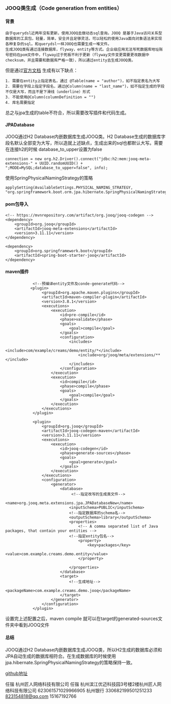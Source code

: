 ### JOOQ类生成（Code generation from entities）

#### 背景

    由于querydsl近两年没有更新，使用JOOQ去做动态sql查询。JOOQ 是基于Java访问关系型数据库的工具包，轻量，简单，安全并且足够灵活，可以轻松的使用Java面向对象语法来实现各种复杂的sql。和querydsl一样JOOQ也需要生成一堆文件。
    生成JOOQ类有通过连接数据库，flyway，entity等方式。企业级应用无法写死数据库地址账号密码在pom文件中，flyway过于死板不利于更新（flyway文件变更需要更改数据中checksum，并且需要和数据库严格一致），所以通过entity去生成JOOQ类。

但是通过[官方文档](https://www.jooq.org/doc/latest/manual/code-generation/codegen-jpa/) 生成有以下缺点：
    
    1. 需要在entity上指定表名，通过 @Table(name = "author")，如不指定表名为大写
    2. 需要在字段上指定字段名，通过@Column(name = "last_name")，如不指定生成的字段不仅是大写，而且不是下滑线（underline）形式
    3. 不能使用@Column(columnDefinition = "")
    4. 库名需要指定

总之与jpa生成的table不符合，所以需要改写插件和代码生成。

#### JPADatabase
JOOQ通过H2 Database内嵌数据库生成JOOQ类。H2 Database生成的数据库字段名默认全部变为大写，所以造就上述缺点，生成出来的sql也都默认大写。需要在连接h2的时候 database_to_upper设置为false
```
connection = new org.h2.Driver().connect("jdbc:h2:mem:jooq-meta-extensions-" + UUID.randomUUID() + ";MODE=MySQL;database_to_upper=false", info);
```

使用SpringPhysicalNamingStrategy的策略
```
applySetting(AvailableSettings.PHYSICAL_NAMING_STRATEGY, "org.springframework.boot.orm.jpa.hibernate.SpringPhysicalNamingStrategy")
```

#### pom包导入
```
<!-- https://mvnrepository.com/artifact/org.jooq/jooq-codegen -->
<dependency>
    <groupId>org.jooq</groupId>
    <artifactId>jooq-meta-extensions</artifactId>
    <version>3.11.11</version>
</dependency>

<dependency>
    <groupId>org.springframework.boot</groupId>
    <artifactId>spring-boot-starter-jooq</artifactId>
</dependency>
```

#### maven插件
```
            <!--预编译entity文件及conde-generate代码-->
           <plugin>
                <groupId>org.apache.maven.plugins</groupId>
                <artifactId>maven-compiler-plugin</artifactId>
                <version>3.8.1</version>
                <executions>
                    <execution>
                        <id>pre-compile</id>
                        <phase>validate</phase>
                        <goals>
                            <goal>compile</goal>
                        </goals>
                        <configuration>
                            <includes>
                                <include>com/example/creams/demo/entity/*</include>
                                <include>org/jooq/meta/extensions/**</include>
                            </includes>
                        </configuration>
                    </execution>
                    <execution>
                        <id>compile</id>
                        <phase>compile</phase>
                        <goals>
                            <goal>compile</goal>
                        </goals>
                    </execution>
                </executions>
            </plugin>

            <plugin>
                <groupId>org.jooq</groupId>
                <artifactId>jooq-codegen-maven</artifactId>
                <version>3.11.11</version>
                <executions>
                    <execution>
                        <id>jooq-codegen</id>
                        <phase>generate-sources</phase>
                        <goals>
                            <goal>generate</goal>
                        </goals>
                    </execution>
                </executions>
                <configuration>
                    <generator>
                        <database>
                             <!--指定改写的生成类文件-->
                            <name>org.jooq.meta.extensions.jpa.JPADatabaseNew</name>
                            <inputSchema>PUBLIC</inputSchema>
                            <!--指定数据库的schema名-->
                            <outputSchema>library</outputSchema>
                            <properties>
                                <!-- A comma separated list of Java packages, that contain your entities -->
                            <!--指定entity包名-->
                                <property>
                                    <key>packages</key>
                                    <value>com.example.creams.demo.entity</value>
                                </property>

                            </properties>
                        </database>
                        <target>
                            <!--生成地址-->
                            <packageName>com.example.creams.demo.jooq</packageName>
                        </target>
                    </generator>
                </configuration>
            </plugin>

```

设置完上述配置之后，maven compile 就可以在target的generated-sources文件夹中看到JOOQ文件

#### 总结
JOOQ通过H2 Database内嵌数据库生成JOOQ类，所以H2生成的数据库必须和JPA自动生成的数据库相符合。在生成数据库的时候使用jpa.hibernate.SpringPhysicalNamingStrategy的策略保持一致。

[github地址](https://github.com/Renkai123/jooqDemo)

任锴 杭州匠人网络科技有限公司  任锴 杭州滨江优迈科技园3号楼2楼杭州匠人网络科技有限公司 623061571029966905 杭州银行 330682199501251233 
823154818@qq.com  15167192766



